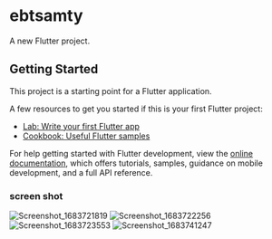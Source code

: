 # ebtsamty

A new Flutter project.

## Getting Started

This project is a starting point for a Flutter application.

A few resources to get you started if this is your first Flutter project:

- [Lab: Write your first Flutter app](https://docs.flutter.dev/get-started/codelab)
- [Cookbook: Useful Flutter samples](https://docs.flutter.dev/cookbook)

For help getting started with Flutter development, view the
[online documentation](https://docs.flutter.dev/), which offers tutorials,
samples, guidance on mobile development, and a full API reference.

### screen shot

![Screenshot_1683721819](https://github.com/zezo-salah/ebtsamty-master/assets/125914687/0b19a4dd-2ce1-477b-b327-b6ef7745623b) ![Screenshot_1683722256](https://github.com/zezo-salah/ebtsamty-master/assets/125914687/4527fbfa-f2a0-4ec1-baa6-34324bcfa373)
![Screenshot_1683723553](https://github.com/zezo-salah/ebtsamty-master/assets/125914687/461fde0e-4c2f-478d-bed1-f9ecf4517d32) ![Screenshot_1683741247](https://github.com/zezo-salah/ebtsamty-master/assets/125914687/5a2998f5-cfd0-4e3c-bea8-e9be8a3addb9)



